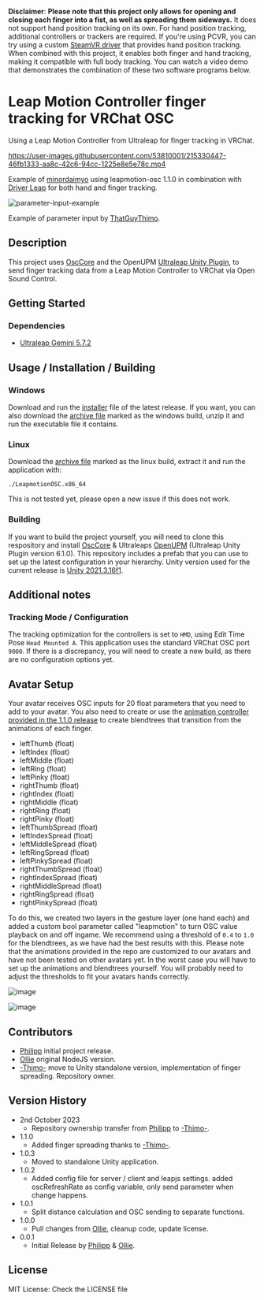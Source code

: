 **Disclaimer**: **Please note that this project only allows for opening and closing each finger into a fist, as well as spreading them sideways.** It does not support hand position tracking on its own. For hand position tracking, additional controllers or trackers are required. If you're using PCVR, you can try using a custom [SteamVR driver](https://github.com/SDraw/driver_leap) that provides hand position tracking. When combined with this project, it enables both finger and hand tracking, making it compatible with full body tracking. You can watch a video demo that demonstrates the combination of these two software programs below.

# Leap Motion Controller finger tracking for VRChat OSC

Using a Leap Motion Controller from Ultraleap for finger tracking in VRChat.

https://user-images.githubusercontent.com/53810001/215330447-46fb1333-aa8c-42c6-94cc-1225e8e5e78c.mp4

Example of [minordaimyo](https://twitter.com/minordaimyo) using leapmotion-osc 1.1.0 in combination with [Driver Leap](https://github.com/SDraw/driver_leap) for both hand and finger tracking.

![parameter-input-example](https://user-images.githubusercontent.com/70418069/212970688-0c3d9517-9f3f-446d-8107-68ddc13402b5.png)

Example of parameter input by [ThatGuyThimo](https://github.com/ThatGuyThimo).

## Description

This project uses [OscCore](https://github.com/stella3d/OscCore) and the OpenUPM [Ultraleap Unity Plugin](https://openupm.com/packages/com.ultraleap.tracking/), to send finger tracking data from a Leap Motion Controller to VRChat via Open Sound Control.

## Getting Started

### Dependencies

* [Ultraleap Gemini 5.7.2](https://developer.leapmotion.com/tracking-software-download)

## Usage / Installation / Building

### Windows

Download and run the [installer](https://github.com/adeleine1412/leapmotion-osc/releases/download/release-1.1.0/leapmotionosc-1.1.0-windows-installer.exe) file of the latest release. If you want, you can also download the [archive file](https://github.com/adeleine1412/leapmotion-osc/releases/download/release-1.1.0/leapmotionosc-1.1.0-windows.zip) marked as the windows build, unzip it and run the executable file it contains.

### Linux

Download the [archive file](https://github.com/adeleine1412/leapmotion-osc/releases/download/release-1.1.0/leapmotionosc-1.1.0-linux.zip) marked as the linux build, extract it and run the application with:

```console
./LeapmotionOSC.x86_64
```

This is not tested yet, please open a new issue if this does not work.

### Building

If you want to build the project yourself, you will need to clone this respository and install [OscCore](https://github.com/stella3d/OscCore) & Ultraleaps [OpenUPM](https://openupm.com/packages/com.ultraleap.tracking/) (Ultraleap Unity Plugin version 6.1.0). This repository includes a prefab that you can use to set up the latest configuration in your hierarchy. Unity version used for the current release is [Unity 2021.3.16f1](https://unity3d.com/unity/whats-new/2021.3.16).

## Additional notes

### Tracking Mode / Configuration

The tracking optimization for the controllers is set to `HMD`, using Edit Time Pose `Head Mounted A`. This application uses the standard VRChat OSC port `9000`. If there is a discrepancy, you will need to create a new build, as there are no configuration options yet.

## Avatar Setup

Your avatar receives OSC inputs for 20 float parameters that you need to add to your avatar. You also need to create or use the [animation controller provided in the 1.1.0 release](https://github.com/adeleine1412/leapmotion-osc/releases/download/release-1.1.0/leapmotionosc-avatar-animation-controller.unitypackage) to create blendtrees that transition from the animations of each finger.

* leftThumb (float)
* leftIndex (float)
* leftMiddle (float)
* leftRing (float)
* leftPinky (float)
* rightThumb (float)
* rightIndex (float)
* rightMiddle (float)
* rightRing (float)
* rightPinky (float)
* leftThumbSpread (float)
* leftIndexSpread (float)
* leftMiddleSpread (float)
* leftRingSpread (float)
* leftPinkySpread (float)
* rightThumbSpread (float)
* rightIndexSpread (float)
* rightMiddleSpread (float)
* rightRingSpread (float)
* rightPinkySpread (float)

To do this, we created two layers in the gesture layer (one hand each) and added a custom bool parameter called "leapmotion" to turn OSC value playback on and off ingame. We recommend using a threshold of `0.4` to `1.0` for the blendtrees, as we have had the best results with this. Please note that the animations provided in the repo are customized to our avatars and have not been tested on other avatars yet. In the worst case you will have to set up the animations and blendtrees yourself. You will probably need to adjust the thresholds to fit your avatars hands correctly.

![image](https://user-images.githubusercontent.com/70418069/212783655-abdb916c-e793-4b69-8a06-e28b81811ea3.png)

![image](https://user-images.githubusercontent.com/70418069/212783698-89c0ac85-b7f0-41c3-b06a-873a50544781.png)

## Contributors
- [Philipp](https://github.com/philfiru) initial project release.
- [Ollie](https://github.com/olofthesnowman) original NodeJS version.
- [-Thimo-](https://github.com/ThatGuyThimo) move to Unity standalone version, implementation of finger spreading. Repository owner.

## Version History

* 2nd October 2023
    * Repository ownership transfer from [Philipp](https://github.com/philfiru) to [-Thimo-](https://github.com/ThatGuyThimo).
* 1.1.0
    * Added finger spreading thanks to [-Thimo-](https://github.com/ThatGuyThimo).
* 1.0.3
    * Moved to standalone Unity application.
* 1.0.2
    * Added config file for server / client and leapjs settings. added oscRefreshRate as config variable, only send parameter when change happens.
* 1.0.1
    * Split distance calculation and OSC sending to separate functions.
* 1.0.0
    * Pull changes from [Ollie](https://github.com/olofthesnowman), cleanup code, update license.
* 0.0.1
    * Initial Release by [Philipp](https://github.com/philfiru) & [Ollie](https://github.com/olofthesnowman).

## License

MIT License: Check the LICENSE file
